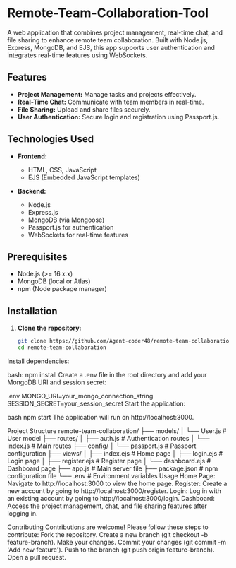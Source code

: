 # Remote-Team-Collaboration-Tool

A web application that combines project management, real-time chat, and file sharing to enhance remote team collaboration. Built with Node.js, Express, MongoDB, and EJS, this app supports user authentication and integrates real-time features using WebSockets.

## Features

- **Project Management:** Manage tasks and projects effectively.
- **Real-Time Chat:** Communicate with team members in real-time.
- **File Sharing:** Upload and share files securely.
- **User Authentication:** Secure login and registration using Passport.js.

## Technologies Used

- **Frontend:**
  - HTML, CSS, JavaScript
  - EJS (Embedded JavaScript templates)

- **Backend:**
  - Node.js
  - Express.js
  - MongoDB (via Mongoose)
  - Passport.js for authentication
  - WebSockets for real-time features

## Prerequisites

- Node.js (>= 16.x.x)
- MongoDB (local or Atlas)
- npm (Node package manager)

## Installation

1. **Clone the repository:**

   ```bash
   git clone https://github.com/Agent-coder48/remote-team-collaboration.git
   cd remote-team-collaboration
Install dependencies:

bash:
npm install
Create a .env file in the root directory and add your MongoDB URI and session secret:

.env
MONGO_URI=your_mongo_connection_string
SESSION_SECRET=your_session_secret
Start the application:

bash
npm start
The application will run on http://localhost:3000.

Project Structure
remote-team-collaboration/
├── models/
│   └── User.js           # User model
├── routes/
│   ├── auth.js           # Authentication routes
│   └── index.js          # Main routes
├── config/
│   └── passport.js       # Passport configuration
├── views/
│   ├── index.ejs         # Home page
│   ├── login.ejs         # Login page
│   ├── register.ejs      # Register page
│   └── dashboard.ejs     # Dashboard page
├── app.js                # Main server file
├── package.json          # npm configuration file
└── .env                  # Environment variables
Usage
Home Page: Navigate to http://localhost:3000 to view the home page.
Register: Create a new account by going to http://localhost:3000/register.
Login: Log in with an existing account by going to http://localhost:3000/login.
Dashboard: Access the project management, chat, and file sharing features after logging in.

Contributing
Contributions are welcome! Please follow these steps to contribute:
Fork the repository.
Create a new branch (git checkout -b feature-branch).
Make your changes.
Commit your changes (git commit -m 'Add new feature').
Push to the branch (git push origin feature-branch).
Open a pull request.
